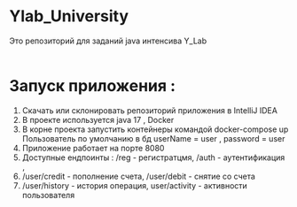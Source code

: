 # Ylab_University

Это репозиторий для заданий java интенсива Y_Lab
<br>
<br>

# Запуск приложения :

1. Скачать или склонировать репозиторий приложения в IntelliJ IDEA
2. В проекте используется java 17 , Docker 
3. В корне проекта запустить контейнеры командой docker-compose up
   Пользователь по умолчанию в бд userName = user , password = user
4. Приложение работает на порте 8080
5. Доступные ендпоинты : /reg - регистратцмя, /auth - аутентификация ,
6. /user/credit - пополнение счета, /user/debit - снятие со счета 
7. /user/history - история операция, user/activity - активности пользователя

